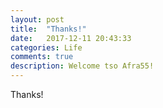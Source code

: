 ```yaml
---
layout: post
title:  "Thanks!"
date:   2017-12-11 20:43:33
categories: Life
comments: true
description: Welcome tso Afra55!
---
```

Thanks!
